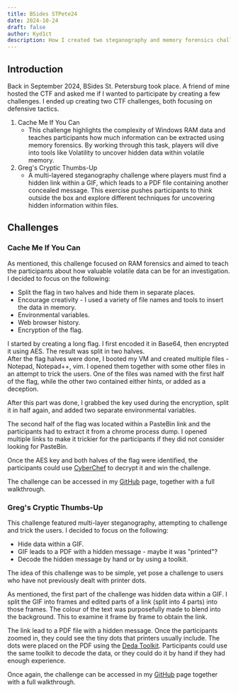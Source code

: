 ```yaml
---
title: BSides STPete24
date: 2024-10-24
draft: false
author: Kyd1ct
description: How I created two steganography and memory forensics challenges for the BSides StPete CTF
---
```


## Introduction
Back in September 2024, BSides St. Petersburg took place. A friend of mine hosted the CTF and asked me if I wanted to participate by creating a few challenges. I ended up creating two CTF challenges, both focusing on defensive tactics.

1. Cache Me If You Can
    - This challenge highlights the complexity of Windows RAM data and teaches participants how much information can be extracted using memory forensics. By working through this task, players will dive into tools like Volatility to uncover hidden data within volatile memory.
2. Greg's Cryptic Thumbs-Up
    - A multi-layered steganography challenge where players must find a hidden link within a GIF, which leads to a PDF file containing another concealed message. This exercise pushes participants to think outside the box and explore different techniques for uncovering hidden information within files.

## Challenges
### Cache Me If You Can
As mentioned, this challenge focused on RAM forensics and aimed to teach the participants about how valuable volatile data can be for an investigation. I decided to focus on the following:
- Split the flag in two halves and hide them in separate places.
- Encourage creativity - I used a variety of file names and tools to insert the data in memory.
- Environmental variables.
- Web browser history.
- Encryption of the flag.

I started by creating a long flag. I first encoded it in Base64, then encrypted it using AES. The result was split in two halves.  
After the flag halves were done, I booted my VM and created multiple files - Notepad, Notepad++, vim. I opened them together with some other files in an attempt to trick the users. One of the files was named with the first half of the flag, while the other two contained either hints, or added as a deception.

After this part was done, I grabbed the key used during the encryption, split it in half again, and added two separate environmental variables.  

The second half of the flag was located within a PasteBin link and the participants had to extract it from a chrome process dump. I opened multiple links to make it trickier for the participants if they did not consider looking for PasteBin.

Once the AES key and both halves of the flag were identified, the participants could use [CyberChef](https://gchq.github.io/CyberChef/) to decrypt it and win the challenge.

The challenge can be accessed in my [GitHub](https://github.com/Kyd1ct/BSides-StPete-2024/tree/main/Cache%20Me%20If%20You%20Can) page, together with a full walkthrough.

### Greg's Cryptic Thumbs-Up
This challenge featured multi-layer steganography, attempting to challenge and trick the users. I decided to focus on the following:
- Hide data within a GIF.
- GIF leads to a PDF with a hidden message - maybe it was "printed"?
- Decode the hidden message by hand or by using a toolkit.

The idea of this challenge was to be simple, yet pose a challenge to users who have not previously dealt with printer dots.

As mentioned, the first part of the challenge was hidden data within a GIF. I split the GIF into frames and edited parts of a link (split into 4 parts) into those frames. The colour of the text was purposefully made to blend into the background. This to examine it frame by frame to obtain the link. 

The link lead to a PDF file with a hidden message. Once the participants zoomed in, they could see the tiny dots that printers usually include. The dots were placed on the PDF using the [Deda Toolkit](https://github.com/dfd-tud/deda). Participants could use the same toolkit to decode the data, or they could do it by hand if they had enough experience.

Once again, the challenge can be accessed in my [GitHub](https://github.com/Kyd1ct/BSides-StPete-2024/tree/main/Greg's%20Cryptic%20Thumbs-Up) page together with a full walkthrough.